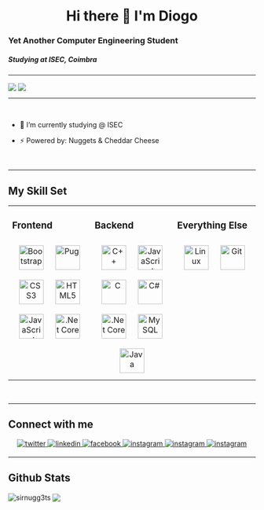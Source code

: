 
  

# <div align="center">Hi there 👋 I'm Diogo <br/></div>
### Yet Another Computer Engineering Student
##### Studying at ISEC, Coimbra

---

<img src="https://komarev.com/ghpvc/?username=sirNugg3ts&&style=flat-square" align="center" /> <a href="https://ko-fi.com/diogopascoal" target="_blank" > <img src="https://img.shields.io/badge/Donate-Buy%20Me%20A%20Coffee-orange.svg?style=flat-square"  align="center"/></a> 

---
<br>

- 🔭 I’m currently studying @ ISEC
  

- ⚡ Powered by: Nuggets & Cheddar Cheese  
  
<br>

---

## My Skill Set  
<table><tr><td valign="top" width="33%">



### Frontend  
<div align="center">  
<img style="margin: 10px" src="https://profilinator.rishav.dev/skills-assets/bootstrap-plain.svg" alt="Bootstrap" height="50" />
<img style="margin: 10px" src="https://cdn.worldvectorlogo.com/logos/pug.svg" alt="Pug" height="50" />
<img style="margin: 10px" src="https://profilinator.rishav.dev/skills-assets/css3-original-wordmark.svg" alt="CSS3" height="50" />  
<img style="margin: 10px" src="https://profilinator.rishav.dev/skills-assets/html5-original-wordmark.svg" alt="HTML5" height="50" />  
<img style="margin: 10px" src="https://profilinator.rishav.dev/skills-assets/javascript-original.svg" alt="JavaScript" height="50" />  
<img style="margin: 10px" src="https://profilinator.rishav.dev/skills-assets/dotnetcore.png" alt=".Net Core" height="50" />  
</div>

</td><td valign="top" width="33%">



### Backend  
<div align="center">  
<img style="margin: 10px" src="https://profilinator.rishav.dev/skills-assets/cplusplus-original.svg" alt="C++" height="50" />  
<img style="margin: 10px" src="https://profilinator.rishav.dev/skills-assets/javascript-original.svg" alt="JavaScript" height="50" />  
<img style="margin: 10px" src="https://profilinator.rishav.dev/skills-assets/c-original.svg" alt="C" height="50" />  
<img style="margin: 10px" src="https://profilinator.rishav.dev/skills-assets/csharp-original.svg" alt="C#" height="50" />  
<img style="margin: 10px" src="https://profilinator.rishav.dev/skills-assets/dotnetcore.png" alt=".Net Core" height="50" />  
<img style="margin: 10px" src="https://profilinator.rishav.dev/skills-assets/mysql-original-wordmark.svg" alt="MySQL" height="50" />  
<img style="margin: 10px" src="https://profilinator.rishav.dev/skills-assets/java-original-wordmark.svg" alt="Java" height="50" />  
</div>

</td><td valign="top" width="33%">



### Everything Else  
<div align="center">  
<img style="margin: 10px" src="https://profilinator.rishav.dev/skills-assets/linux-original.svg" alt="Linux" height="50" />  
<img style="margin: 10px" src="https://profilinator.rishav.dev/skills-assets/git-scm-icon.svg" alt="Git" height="50" />  
</div>

</td></tr></table>  

<br/>  

---

## Connect with me  
<div align="center">
<a href="https://twitter.com/DiogoPascoal4" target="_blank">
<img src=https://img.shields.io/badge/twitter-%2300acee.svg?&style=for-the-badge&logo=twitter&logoColor=white alt=twitter style="margin-bottom: 5px;" />
</a>
<a href="https://linkedin.com/in/diogopascoal789" target="_blank">
<img src=https://img.shields.io/badge/linkedin-%231E77B5.svg?&style=for-the-badge&logo=linkedin&logoColor=white alt=linkedin style="margin-bottom: 5px;" />
</a>
<a href="https://www.facebook.com/DiogoPascoal789" target="_blank">
<img src=https://img.shields.io/badge/facebook-%232E87FB.svg?&style=for-the-badge&logo=facebook&logoColor=white alt=facebook style="margin-bottom: 5px;" />
</a>
<a href="https://instagram.com/diogop14" target="_blank">
<img src=https://img.shields.io/badge/instagram-%23E4405F.svg?&style=for-the-badge&logo=instagram&logoColor=white alt=instagram style="margin-bottom: 5px;" />
</a>
<a href="https://instagram.com/diogop14" target="_blank">
<img src=https://img.shields.io/badge/discord-%235865F2.svg?&style=for-the-badge&logo=discord&logoColor=white alt=instagram style="margin-bottom: 5px;" />
</a> 
<a href="https://instagram.com/diogop14" target="_blank">
<img src=https://img.shields.io/badge/steam-%23000000.svg?&style=for-the-badge&logo=steam&logoColor=white alt=instagram style="margin-bottom: 5px;" />
</a>   
</div>  
  
---

## Github Stats  
<div align="left">
<img align="center" src="https://github-readme-stats.vercel.app/api/top-langs?username=sirnugg3ts&show_icons=true&theme=dracula&layout=compact&hide_border=true" alt="sirnugg3ts" /> <img align="center" src="https://github-readme-stats.vercel.app/api?username=sirNugg3ts&show_icons=true&count_private=true&hide_border=true&theme=dracula"/></div>  
